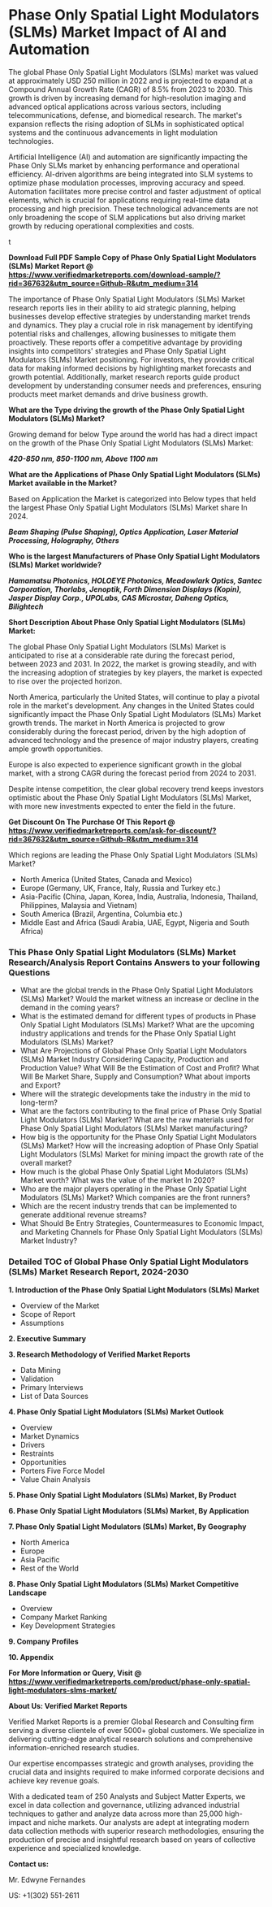 <meta name="title" content="Global Phase Only Spatial Light Modulators (SLMs) Market Impact of AI and Automation"><meta name="description" content="The global Phase Only Spatial Light Modulators (SLMs) market was valued at approximately USD 250 million in 2022 and is projected to expand at a Compound Annual Growth"><meta name="title" content="Phase Only Spatial Light Modulators (SLMs) Market Size, Share, Scope, Trends, Growth, Opportunities, Analysis, Forecast"><h1>Phase Only Spatial Light Modulators (SLMs) Market Impact of AI and Automation</h1><p>The global Phase Only Spatial Light Modulators (SLMs) market was valued at approximately USD 250 million in 2022 and is projected to expand at a Compound Annual Growth Rate (CAGR) of 8.5% from 2023 to 2030. This growth is driven by increasing demand for high-resolution imaging and advanced optical applications across various sectors, including telecommunications, defense, and biomedical research. The market's expansion reflects the rising adoption of SLMs in sophisticated optical systems and the continuous advancements in light modulation technologies.</p><p>Artificial Intelligence (AI) and automation are significantly impacting the Phase Only SLMs market by enhancing performance and operational efficiency. AI-driven algorithms are being integrated into SLM systems to optimize phase modulation processes, improving accuracy and speed. Automation facilitates more precise control and faster adjustment of optical elements, which is crucial for applications requiring real-time data processing and high precision. These technological advancements are not only broadening the scope of SLM applications but also driving market growth by reducing operational complexities and costs.</p>t</p><p id="" class=""><strong>Download Full PDF Sample Copy of Phase Only Spatial Light Modulators (SLMs) Market Report @ <a href="https://www.verifiedmarketreports.com/download-sample/?rid=367632&utm_source=Github-R&utm_medium=314" target="_blank">https://www.verifiedmarketreports.com/download-sample/?rid=367632&utm_source=Github-R&utm_medium=314</a></strong></p><p>The importance of&nbsp;Phase Only Spatial Light Modulators (SLMs) Market research reports lies in their ability to aid strategic planning, helping businesses develop effective strategies by understanding market trends and dynamics. They play a crucial role in risk management by identifying potential risks and challenges, allowing businesses to mitigate them proactively. These reports offer a competitive advantage by providing insights into competitors' strategies and Phase Only Spatial Light Modulators (SLMs) Market positioning. For investors, they provide critical data for making informed decisions by highlighting market forecasts and growth potential. Additionally, market research reports guide product development by understanding consumer needs and preferences, ensuring products meet market demands and drive business growth.</p><p><strong>What are the&nbsp;Type driving the growth of the Phase Only Spatial Light Modulators (SLMs) Market?</strong></p><p id="" class="">Growing demand for below Type around the world has had a direct impact on the growth of the Phase Only Spatial Light Modulators (SLMs) Market:</p><em><strong>420-850 nm, 850-1100 nm, Above 1100 nm</strong></em></p><strong>What are the&nbsp;Applications&nbsp;of Phase Only Spatial Light Modulators (SLMs) Market available in the Market?</strong></p><p id="" class="">Based on Application the Market is categorized into Below types that held the largest Phase Only Spatial Light Modulators (SLMs) Market share In 2024.</p><em><strong>Beam Shaping (Pulse Shaping), Optics Application, Laser Material Processing, Holography, Others</strong></em></p><strong>Who is the largest Manufacturers of Phase Only Spatial Light Modulators (SLMs) Market worldwide?</strong></p><p><em><strong>Hamamatsu Photonics, HOLOEYE Photonics, Meadowlark Optics, Santec Corporation, Thorlabs, Jenoptik, Forth Dimension Displays (Kopin), Jasper Display Corp., UPOLabs, CAS Microstar, Daheng Optics, Bilightech</strong></em></p><p id="" class=""><strong>Short Description About Phase Only Spatial Light Modulators (SLMs) Market:</strong></p><p>The global Phase Only Spatial Light Modulators (SLMs) Market is anticipated to rise at a considerable rate during the forecast period, between 2023 and 2031. In 2022, the market is growing steadily, and with the increasing adoption of strategies by key players, the market is expected to rise over the projected horizon.</p><p>North America, particularly the United States, will continue to play a pivotal role in the market's development. Any changes in the United States could significantly impact the Phase Only Spatial Light Modulators (SLMs) Market growth trends. The market in North America is projected to grow considerably during the forecast period, driven by the high adoption of advanced technology and the presence of major industry players, creating ample growth opportunities.</p><p>Europe is also expected to experience significant growth in the global market, with a strong CAGR during the forecast period from 2024 to 2031.</p><p>Despite intense competition, the clear global recovery trend keeps investors optimistic about the Phase Only Spatial Light Modulators (SLMs) Market, with more new investments expected to enter the field in the future.</p><p id="" class=""><strong>Get Discount On The Purchase Of This Report @ <a href="https://www.verifiedmarketreports.com/ask-for-discount/?rid=367632&utm_source=Github-R&utm_medium=314" target="_blank">https://www.verifiedmarketreports.com/ask-for-discount/?rid=367632&utm_source=Github-R&utm_medium=314</a></strong></p>Which regions are leading the Phase Only Spatial Light Modulators (SLMs) Market?</p><ul><li>North America (United States, Canada and Mexico)</li><li>Europe (Germany, UK, France, Italy, Russia and Turkey etc.)</li><li>Asia-Pacific (China, Japan, Korea, India, Australia, Indonesia, Thailand, Philippines, Malaysia and Vietnam)</li><li>South America (Brazil, Argentina, Columbia etc.)</li><li>Middle East and Africa (Saudi Arabia, UAE, Egypt, Nigeria and South Africa)</li></ul><h3 id="" class="">This Phase Only Spatial Light Modulators (SLMs) Market Research/Analysis Report Contains Answers to your following Questions</h3><ul><li>What are the global trends in the Phase Only Spatial Light Modulators (SLMs) Market? Would the market witness an increase or decline in the demand in the coming years?</li><li>What is the estimated demand for different types of products in Phase Only Spatial Light Modulators (SLMs) Market? What are the upcoming industry applications and trends for the Phase Only Spatial Light Modulators (SLMs) Market?</li><li>What Are Projections of Global Phase Only Spatial Light Modulators (SLMs) Market Industry Considering Capacity, Production and Production Value? What Will Be the Estimation of Cost and Profit? What Will Be Market Share, Supply and Consumption? What about imports and Export?</li><li>Where will the strategic developments take the industry in the mid to long-term?</li><li>What are the factors contributing to the final price of Phase Only Spatial Light Modulators (SLMs) Market? What are the raw materials used for Phase Only Spatial Light Modulators (SLMs) Market manufacturing?</li><li>How big is the opportunity for the Phase Only Spatial Light Modulators (SLMs) Market? How will the increasing adoption of Phase Only Spatial Light Modulators (SLMs) Market for mining impact the growth rate of the overall market?</li><li>How much is the global Phase Only Spatial Light Modulators (SLMs) Market worth? What was the value of the market In 2020?</li><li>Who are the major players operating in the Phase Only Spatial Light Modulators (SLMs) Market? Which companies are the front runners?</li><li>Which are the recent industry trends that can be implemented to generate additional revenue streams?</li><li>What Should Be Entry Strategies, Countermeasures to Economic Impact, and Marketing Channels for Phase Only Spatial Light Modulators (SLMs) Market Industry?</li></ul><h3 id="" class="">Detailed TOC of Global Phase Only Spatial Light Modulators (SLMs) Market Research Report, 2024-2030</h3><p id="" class=""><strong>1. Introduction of the Phase Only Spatial Light Modulators (SLMs) Market</strong></p><ul><li>Overview of the Market</li><li>Scope of Report</li><li>Assumptions</li></ul><p id="" class=""><strong>2. Executive Summary</strong></p><p id="" class=""><strong>3. Research Methodology of Verified Market Reports</strong></p><ul><li>Data Mining</li><li>Validation</li><li>Primary Interviews</li><li>List of Data Sources</li></ul><p id="" class=""><strong>4. Phase Only Spatial Light Modulators (SLMs) Market Outlook</strong></p><ul><li>Overview</li><li>Market Dynamics</li><li>Drivers</li><li>Restraints</li><li>Opportunities</li><li>Porters Five Force Model</li><li>Value Chain Analysis</li></ul><p id="" class=""><strong>5. Phase Only Spatial Light Modulators (SLMs) Market, By Product</strong></p><p id="" class=""><strong>6. Phase Only Spatial Light Modulators (SLMs) Market, By Application</strong></p><p id="" class=""><strong>7. Phase Only Spatial Light Modulators (SLMs) Market, By Geography</strong></p><ul><li>North America</li><li>Europe</li><li>Asia Pacific</li><li>Rest of the World</li></ul><p id="" class=""><strong>8. Phase Only Spatial Light Modulators (SLMs) Market Competitive Landscape</strong></p><ul><li>Overview</li><li>Company Market Ranking</li><li>Key Development Strategies</li></ul><p id="" class=""><strong>9. Company Profiles</strong></p><p id="" class=""><strong>10. Appendix</strong></p><p id="" class=""><strong>For More Information or Query, Visit @ <a href="https://www.verifiedmarketreports.com/product/phase-only-spatial-light-modulators-slms-market/" target="_blank">https://www.verifiedmarketreports.com/product/phase-only-spatial-light-modulators-slms-market/</a></strong></p><p id="" class=""><strong>About Us: Verified Market Reports</strong></p><p id="" class="">Verified Market Reports is a premier Global Research and Consulting firm serving a diverse clientele of over 5000+ global customers. We specialize in delivering cutting-edge analytical research solutions and comprehensive information-enriched research studies.</p><p id="" class="">Our expertise encompasses strategic and growth analyses, providing the crucial data and insights required to make informed corporate decisions and achieve key revenue goals.</p><p id="" class="">With a dedicated team of 250 Analysts and Subject Matter Experts, we excel in data collection and governance, utilizing advanced industrial techniques to gather and analyze data across more than 25,000 high-impact and niche markets. Our analysts are adept at integrating modern data collection methods with superior research methodologies, ensuring the production of precise and insightful research based on years of collective experience and specialized knowledge.</p><p id="" class=""><strong>Contact us:</strong></p><p id="" class="">Mr. Edwyne Fernandes</p><p id="" class="">US: +1(302) 551-2611</p>